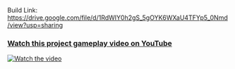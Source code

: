 Build Link: https://drive.google.com/file/d/1RdWIY0h2gS_5gOYK6WXaU4TFYp5_0Nmd/view?usp=sharing

### [Watch this project gameplay video on YouTube](https://youtu.be/QVXG2g9C6ko)

[![Watch the video](https://img.youtube.com/vi/QVXG2g9C6ko/maxresdefault.jpg)](https://youtu.be/QVXG2g9C6ko)
